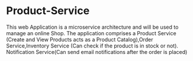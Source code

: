 # Product-Service
This web Application is a microservice architecture and will be used to manage an online Shop. The application comprises a Product Service (Create and View Products acts as a Product Catalog),Order Service,Inventory Service (Can check if the product is in stock or not).  Notification Service(Can send email notifications after the order is placed) 
